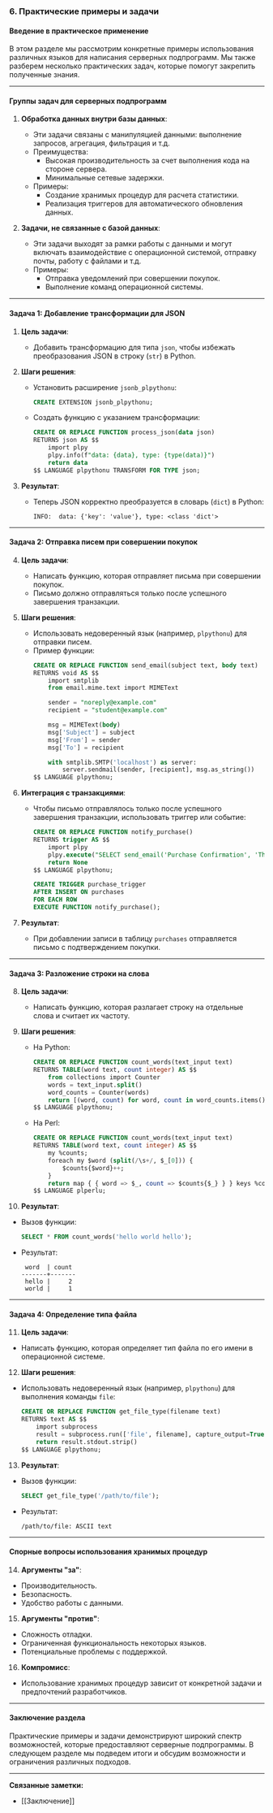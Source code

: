 ### **6. Практические примеры и задачи**

#### Введение в практическое применение
В этом разделе мы рассмотрим конкретные примеры использования различных языков для написания серверных подпрограмм. Мы также разберем несколько практических задач, которые помогут закрепить полученные знания.

---

#### Группы задач для серверных подпрограмм
1. **Обработка данных внутри базы данных**:
   - Эти задачи связаны с манипуляцией данными: выполнение запросов, агрегация, фильтрация и т.д.
   - Преимущества:
     - Высокая производительность за счет выполнения кода на стороне сервера.
     - Минимальные сетевые задержки.
   - Примеры:
     - Создание хранимых процедур для расчета статистики.
     - Реализация триггеров для автоматического обновления данных.

2. **Задачи, не связанные с базой данных**:
   - Эти задачи выходят за рамки работы с данными и могут включать взаимодействие с операционной системой, отправку почты, работу с файлами и т.д.
   - Примеры:
     - Отправка уведомлений при совершении покупок.
     - Выполнение команд операционной системы.

---

#### Задача 1: Добавление трансформации для JSON
1. **Цель задачи**:
   - Добавить трансформацию для типа `json`, чтобы избежать преобразования JSON в строку (`str`) в Python.

2. **Шаги решения**:
   - Установить расширение `jsonb_plpythonu`:
     ```sql
     CREATE EXTENSION jsonb_plpythonu;
     ```
   - Создать функцию с указанием трансформации:
     ```sql
     CREATE OR REPLACE FUNCTION process_json(data json)
     RETURNS json AS $$
         import plpy
         plpy.info(f"data: {data}, type: {type(data)}")
         return data
     $$ LANGUAGE plpythonu TRANSFORM FOR TYPE json;
     ```

3. **Результат**:
   - Теперь JSON корректно преобразуется в словарь (`dict`) в Python:
     ```
     INFO:  data: {'key': 'value'}, type: <class 'dict'>
     ```

---

#### Задача 2: Отправка писем при совершении покупок
4. **Цель задачи**:
   - Написать функцию, которая отправляет письма при совершении покупок.
   - Письмо должно отправляться только после успешного завершения транзакции.

5. **Шаги решения**:
   - Использовать недоверенный язык (например, `plpythonu`) для отправки писем.
   - Пример функции:
     ```sql
     CREATE OR REPLACE FUNCTION send_email(subject text, body text)
     RETURNS void AS $$
         import smtplib
         from email.mime.text import MIMEText

         sender = "noreply@example.com"
         recipient = "student@example.com"

         msg = MIMEText(body)
         msg['Subject'] = subject
         msg['From'] = sender
         msg['To'] = recipient

         with smtplib.SMTP('localhost') as server:
             server.sendmail(sender, [recipient], msg.as_string())
     $$ LANGUAGE plpythonu;
     ```

6. **Интеграция с транзакциями**:
   - Чтобы письмо отправлялось только после успешного завершения транзакции, использовать триггер или событие:
     ```sql
     CREATE OR REPLACE FUNCTION notify_purchase()
     RETURNS trigger AS $$
         import plpy
         plpy.execute("SELECT send_email('Purchase Confirmation', 'Thank you for your purchase!')")
         return None
     $$ LANGUAGE plpythonu;

     CREATE TRIGGER purchase_trigger
     AFTER INSERT ON purchases
     FOR EACH ROW
     EXECUTE FUNCTION notify_purchase();
     ```

7. **Результат**:
   - При добавлении записи в таблицу `purchases` отправляется письмо с подтверждением покупки.

---

#### Задача 3: Разложение строки на слова
8. **Цель задачи**:
   - Написать функцию, которая разлагает строку на отдельные слова и считает их частоту.

9. **Шаги решения**:
   - На Python:
     ```sql
     CREATE OR REPLACE FUNCTION count_words(text_input text)
     RETURNS TABLE(word text, count integer) AS $$
         from collections import Counter
         words = text_input.split()
         word_counts = Counter(words)
         return [(word, count) for word, count in word_counts.items()]
     $$ LANGUAGE plpythonu;
     ```

   - На Perl:
     ```sql
     CREATE OR REPLACE FUNCTION count_words(text_input text)
     RETURNS TABLE(word text, count integer) AS $$
         my %counts;
         foreach my $word (split(/\s+/, $_[0])) {
             $counts{$word}++;
         }
         return map { { word => $_, count => $counts{$_} } } keys %counts;
     $$ LANGUAGE plperlu;
     ```

10. **Результат**:
   - Вызов функции:
     ```sql
     SELECT * FROM count_words('hello world hello');
     ```
   - Результат:
     ```
      word  | count
     -------+-------
      hello |     2
      world |     1
     ```

---

#### Задача 4: Определение типа файла
11. **Цель задачи**:
   - Написать функцию, которая определяет тип файла по его имени в операционной системе.

12. **Шаги решения**:
   - Использовать недоверенный язык (например, `plpythonu`) для выполнения команды `file`:
     ```sql
     CREATE OR REPLACE FUNCTION get_file_type(filename text)
     RETURNS text AS $$
         import subprocess
         result = subprocess.run(['file', filename], capture_output=True, text=True)
         return result.stdout.strip()
     $$ LANGUAGE plpythonu;
     ```

13. **Результат**:
   - Вызов функции:
     ```sql
     SELECT get_file_type('/path/to/file');
     ```
   - Результат:
     ```
     /path/to/file: ASCII text
     ```

---

#### Спорные вопросы использования хранимых процедур
14. **Аргументы "за"**:
   - Производительность.
   - Безопасность.
   - Удобство работы с данными.

15. **Аргументы "против"**:
   - Сложность отладки.
   - Ограниченная функциональность некоторых языков.
   - Потенциальные проблемы с поддержкой.

16. **Компромисс**:
   - Использование хранимых процедур зависит от конкретной задачи и предпочтений разработчиков.

---

#### Заключение раздела
Практические примеры и задачи демонстрируют широкий спектр возможностей, которые предоставляют серверные подпрограммы. В следующем разделе мы подведем итоги и обсудим возможности и ограничения различных подходов.

---

**Связанные заметки:**
- [[Заключение]]